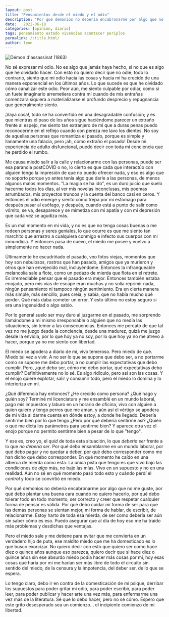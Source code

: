 ```yaml
---
layout: post
title: "Pensamientos desde el miedo y el odio"
description: "Por qué demonios no debería encabronarme por algo que no me guste, por qué debo plantar una buena cara cuando no quiero hacerlo, por qué debo tolerar todo en todo momento."
date:   2022-06-18
categories: [opinión, diario]
tags: pensamiento estado vivencias acontecer periplos
permalink: /:title.html/
author: leon
---
```


![Démon d'assassinat (1863)](https://upload.wikimedia.org/wikipedia/commons/6/6d/D%C3%A9mon_d%27assassinat.png)

No sé expresar mi odio. No es algo que jamás haya hecho, si no que es algo que he olvidado hacer. Con esto no quiero decir que no odie; todo lo contrario, siento que mi odio hacia las cosas y hacia mí ha crecido de una manera exponencial en los últimos años. Lo que sucede es que he olvidado cómo canalizar este odio. Peor aún, me siento culpable por odiar, como si un fuete imaginario arremetiera contra mí cuando de mis entrañas comenzara siquiera a materializarse el profundo desprecio y repugnancia que generalmente siento.

¡Vaya cosa!, todo se ha convertido en una desagradable confusión; y es que mientras el paso de los años sigue haciéndome parecer un extraño frente al espejo, me siento tan extranjero de mí que a duras penas puedo reconocerme en el reflejo cuando con pereza me lavo los dientes. No soy de aquellas personas que romantiza el pasado, porque es simple y llanamente una falacia, pero ¡ah, como extraño el pasado! Desde mi experiencia de adulto disfuncional, puedo decir con toda mi conciencia que he perdido el rumbo.

Me causa miedo salir a la calle y relacionarme con las personas, puede ser esa paranoia postCOVID o no, lo cierto es que cada que interactúo con alguien tengo la impresión de que no puedo ofrecer nada, y eso es algo que no soporto  porque yo antes tenía algo que darle a las personas, de menos algunos malos momentos. "La magia se ha ido", es un duro juicio que suelo hacerme todos los días, al ver mis novelas inconclusas, mis poemas arrumbados, mis proyectos truncos y la cuenta del banco casi en ceros. Y entonces el odio emerge y siento como trepa por mi estómago para después pasar al esófago, y después, cuando está a punto de salir como vómito, se va, desaparece y se mimetiza con mi apatía y con mi depresión que cada vez se agudiza más.

Es un mal momento en mi vida, y no es que no tenga cosas buenas o me rodeen personas y seres geniales, lo que ocurre es que me siento tan marchito que arrastro a cualquiera conmigo e infecto sus cuerpos con mi inmundicia. Y entonces pasa de nuevo, el miedo me posee y vuelvo a simplemente no hacer nada.

Últimamente he escudriñado el pasado, veo fotos viejas, momentos que hoy son nebulosos, rostros que han pasado, amigos que ya murieron y otros que han envejecido mal, incluyéndome. Entonces la infranqueable melancolía sale a flote, como un pedazo de mierda que flota en el retrete. Es irremediable pensar que el pasado era mejor. Entonces también estaba enojado, pero mis vías de escape eran muchas y no solía reprimir nada, ningún pensamiento ni tampoco ningún sentimiento. Era en cierta manera más simple, más sencillo, pues creía, y sabía, que no había mucho qué perder. Qué más daba cometer un error. Y esto último no estoy seguro si era una ingenuidad o algo sabio.

Por lo general suelo ser muy duro al juzgarme en el pasado, me sorprendo llamándome a mí mismo irresponsable o alguien que no medía las situaciones, sin temor a las consecuencias. Entonces me percato de que tal vez no me juzgo desde la conciencia, desde una madurez, quizá me juzgo desde la envidia, por lo que hoy ya no soy, por lo que hoy ya no me atrevo a hacer, porque ya no me siento con libertad.

El miedo se apodera a diario de mí, vivo temeroso. Pero miedo de qué. Miedo tal vez a vivir. A no ser lo que se supone que debo ser, a no portarme como se supone me debo portar, a no cumplir las expectativas que debo cumplir. Pero, ¿qué debo ser, cómo me debo portar, qué expectativas debo cumplir? Definitivamente no lo sé. Es algo ridículo, pero así son las cosas. Y el enojo quiere explotar, salir y consumir todo, pero el miedo lo domina y lo interioriza en mí.

¿Qué diferencia hay entonces? ¿He crecido como persona? ¿Qué hago y quién soy? Terminé mi licenciatura y me ensamblé en un mundo laboral, pago mis impuestos y laburo en un horario de oficina, vivo con alguien a quien quiero y tengo perros que me aman, y aún así el vértigo se apodera de mi vida al darme cuenta en dónde estoy, a donde he llegado. Debería sentirme bien por lo que tengo ¿Pero por qué debería sentirme así? ¿Quién o qué me dicta los parámetros para sentirme bien? Y aparece otra vez el enojo porque no permito sentirme bien a pesar de lo que "tengo".

Y ese es, creo yo, el *quid* de toda esta situación, lo que *debería ser* frente a lo que *no debería ser*. Por qué debo ensamblarme en un mundo laboral, por qué debo pagar y no quedar a deber, por qué debo corresponder como me han dicho que debo corresponder. En qué momento he caído en una alberca de mierda como esta. La única pista que tengo es que vivo bajo las condiciones de *algo* más, no bajo las mías. Vivo en un supuesto y no en una realidad. Aún no sé en qué momento pasó todo esto y cuándo perdí el *control* y todo se convirtió en miedo.

Por qué demonios no debería encabronarme por algo que no me guste, por qué debo plantar una buena cara cuando no quiero hacerlo, por qué debo tolerar todo en todo momento, ser correcto y creer que respetar cualquier forma de pensar es válida. Por qué debo cuidar mi forma de ser para que las demás personas se sientan mejor, mi forma de hablar, de escribir, de relacionarme. Estoy harto de toda esa mierda, de ser como debería ser aún sin saber cómo es eso. Puedo asegurar que al día de hoy eso me ha traído más problemas y desdichas que ventajas.

Pero el miedo sale y me detiene para evitar que me convierta en un verdadero hijo de puta, ese maldito miedo que me ha domesticado es lo que busco exorcizar. No quiero decir con esto que quiero ser como hace diez o quince años aunque eso parezca, quiero decir que si hace diez o quince años sin ese absurdo miedo podía hacer más cosas por mí, hoy esas cosas que haría por mí me harían ser más libre de todo el circuito sin sentido del miedo, de la censura y la impotencia, del deber ser, de lo que se espera.

Lo tengo claro, debo ir en contra de la domesticación de mi psique, derribar los supuestos para poder gritar mi odio, para poder escribir, para poder leer, para poder publicar y hacer arte una vez más, para enfermarme una vez más de la literatura. Sé que lo debo hacer, pero no sé cómo. Espero que este grito desesperado sea un comienzo... el incipiente comienzo de mi libertad.  
